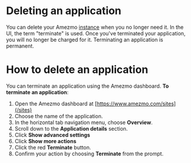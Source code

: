 # Deleting an application

You can delete your Amezmo [instance](/docs/instances) when you no longer need it. In the UI, the term "terminate" is used. Once
you've terminated your application, you will no longer be charged for it. Terminating an application is permanent.

# How to delete an application

You can terminate an application using the Amezmo dashboard. **To terminate an application**:

1. Open the Amezmo dashboard at [https://www.amezmo.com/sites](/sites)
2. Choose the name of the application.
3. In the horizontal tab navigation menu, choose **Overview**.
4. Scroll down to the **Application details** section.
5. Click **Show advanced settings**
6. Click **Show more actions**
7. Click the red **Terminate** button.
8. Confirm your action by choosing **Terminate** from the prompt.
